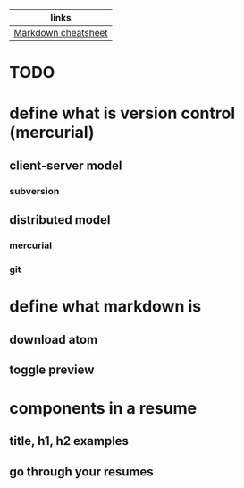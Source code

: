 | links               |
|---------------------|
| [Markdown cheatsheet](https://github.com/adam-p/markdown-here/wiki/Markdown-Cheatsheet) |


# TODO

# define what is version control (mercurial)
## client-server model
### subversion

## distributed model
### mercurial
### git

# define what markdown is
## download atom
## toggle preview

# components in a resume
## title, h1, h2 examples

## go through your resumes
